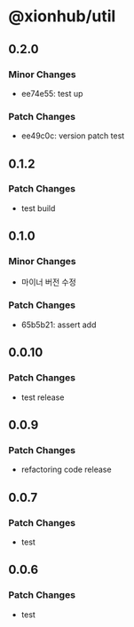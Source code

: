 # @xionhub/util

## 0.2.0

### Minor Changes

- ee74e55: test up

### Patch Changes

- ee49c0c: version patch test

## 0.1.2

### Patch Changes

- test build

## 0.1.0

### Minor Changes

- 마이너 버전 수정

### Patch Changes

- 65b5b21: assert add

## 0.0.10

### Patch Changes

- test release

## 0.0.9

### Patch Changes

- refactoring code release

## 0.0.7

### Patch Changes

- test

## 0.0.6

### Patch Changes

- test
